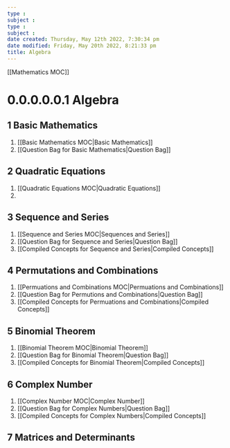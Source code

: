```yaml
---
type : 
subject : 
type : 
subject : 
date created: Thursday, May 12th 2022, 7:30:34 pm
date modified: Friday, May 20th 2022, 8:21:33 pm
title: Algebra
---
```

[[Mathematics MOC]]

# 0.0.0.0.0.1 Algebra

## 1 Basic Mathematics
1. [[Basic Mathematics MOC|Basic Mathematics]]
2. [[Question Bag for Basic Mathematics|Question Bag]]

## 2 Quadratic Equations
1. [[Quadratic Equations MOC|Quadratic Equations]]
2. 

## 3 Sequence and Series

1. [[Sequence and Series MOC|Sequences and Series]]
2. [[Question Bag for Sequence and Series|Question Bag]]
3. [[Compiled Concepts for Sequence and Series|Compiled Concepts]]

## 4 Permutations and Combinations
1. [[Permuations and Combinations MOC|Permuations and Combinations]]
2. [[Question Bag for Permutions and Combinations|Question Bag]]
3. [[Compiled Concepts for Permuations and Combinations|Compiled Concepts]]

## 5 Binomial Theorem
1. [[Binomial Theorem MOC|Binomial Theorem]]
2. [[Question Bag for Binomial Theorem|Question Bag]]
3. [[Compiled Concepts for Binomial Theorem|Compiled Concepts]]

## 6 Complex Number
1. [[Complex Number MOC|Complex Number]]
2. [[Question Bag for Complex Numbers|Question Bag]]
3. [[Compiled Concepts for Complex Numbers|Compiled Concepts]]

## 7 Matrices and Determinants
